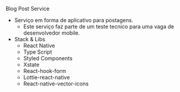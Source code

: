 Blog Post Service
   * Serviço em forma de aplicativo para postagens.
      - Este serviço faz parte de um teste tecnico para uma vaga de desenvolvedor mobile.
   * Stack & Libs
      - React Native
      - Type Script
      - Styled Components
      - Xstate
      - React-hook-form
      - Lottie-react-native
      - React-native-vector-icons
